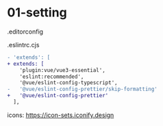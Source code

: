 # 01-setting

.editorconfig

.eslintrc.cjs

```diff
- 'extends': [
+ extends: [
    'plugin:vue/vue3-essential',
    'eslint:recommended',
    '@vue/eslint-config-typescript',
-   '@vue/eslint-config-prettier/skip-formatting'
+   '@vue/eslint-config-prettier'
  ],
```

icons:
https://icon-sets.iconify.design
